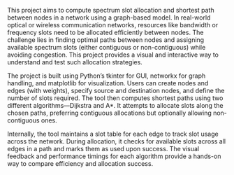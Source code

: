 This project aims to compute spectrum slot allocation and shortest path between nodes in a network using a graph-based model. In real-world optical or wireless communication networks, resources like bandwidth or frequency slots need to be allocated efficiently between nodes. The challenge lies in finding optimal paths between nodes and assigning available spectrum slots (either contiguous or non-contiguous) while avoiding congestion. This project provides a visual and interactive way to understand and test such allocation strategies.

The project is built using Python’s tkinter for GUI, networkx for graph handling, and matplotlib for visualization. Users can create nodes and edges (with weights), specify source and destination nodes, and define the number of slots required. The tool then computes shortest paths using two different algorithms—Dijkstra and A*. It attempts to allocate slots along the chosen paths, preferring contiguous allocations but optionally allowing non-contiguous ones.

Internally, the tool maintains a slot table for each edge to track slot usage across the network. During allocation, it checks for available slots across all edges in a path and marks them as used upon success. The visual feedback and performance timings for each algorithm provide a hands-on way to compare efficiency and allocation success. 
